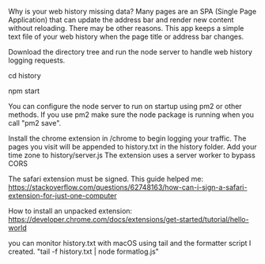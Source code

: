 Why is your web history missing data?  Many pages are an SPA (Single Page Application)
that can update the address bar and render new content without reloading.
There may be other reasons.
This app keeps a simple text file of your web history when the page title or address bar changes.  

Download the directory tree and run the node server to handle web history logging requests.

cd history

npm start

You can configure the node server to run on startup using pm2 or other methods.
If you use pm2 make sure the node package is running when you call "pm2 save".

Install the chrome extension in /chrome to begin logging your traffic.
The pages you visit will be appended to history.txt in the history folder.
Add your time zone to history/server.js
The extension uses a server worker to bypass CORS

The safari extension must be signed.  This guide helped me: https://stackoverflow.com/questions/62748163/how-can-i-sign-a-safari-extension-for-just-one-computer

How to install an unpacked extension: https://developer.chrome.com/docs/extensions/get-started/tutorial/hello-world

you can monitor history.txt with macOS using tail and the formatter script I created.
"tail -f history.txt | node formatlog.js"
